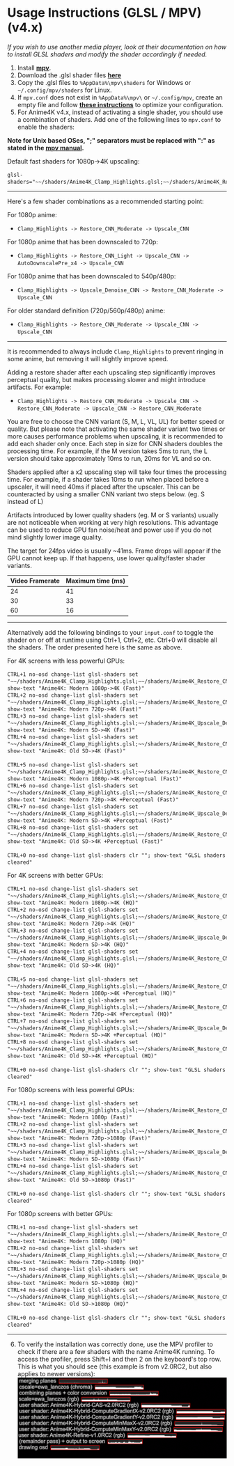 # Usage Instructions (GLSL / MPV) (v4.x)
*If you wish to use another media player, look at their documentation on how to install GLSL shaders and modify the shader accordingly if needed.*

  1. Install [**mpv**](https://mpv.io/).  
  2. Download the .glsl shader files [**here**](https://github.com/bloc97/Anime4K/releases)  
  3. Copy the .glsl files to `%AppData%\mpv\shaders` for Windows or `~/.config/mpv/shaders` for Linux.  
  4. If `mpv.conf` does not exist in `%AppData%\mpv\` or `~/.config/mpv`, create an empty file and follow [**these instructions**](https://wiki.archlinux.org/index.php/Mpv#Configuration) to optimize your configuration.  
  5. For Anime4K v4.x, instead of activating a single shader, you should use a combination of shaders. Add one of the following lines to `mpv.conf` to enable the shaders:
  
**Note for Unix based OSes, ";" separators must be replaced with ":" as stated in the [mpv manual](https://mpv.io/manual/stable/#string-list-and-path-list-options).**

Default fast shaders for 1080p->4K upscaling:  
```
glsl-shaders="~~/shaders/Anime4K_Clamp_Highlights.glsl;~~/shaders/Anime4K_Restore_CNN_Moderate_M.glsl;~~/shaders/Anime4K_Upscale_CNN_x2_S.glsl"
```
----
Here's a few shader combinations as a recommended starting point:

For 1080p anime:
 - `Clamp_Highlights -> Restore_CNN_Moderate -> Upscale_CNN`

For 1080p anime that has been downscaled to 720p:
 - `Clamp_Highlights -> Restore_CNN_Light -> Upscale_CNN -> AutoDownscalePre_x4 -> Upscale_CNN`

For 1080p anime that has been downscaled to 540p/480p:
 - `Clamp_Highlights -> Upscale_Denoise_CNN -> Restore_CNN_Moderate -> Upscale_CNN`

For older standard definition (720p/560p/480p) anime:
 - `Clamp_Highlights -> Restore_CNN_Moderate -> Upscale_CNN -> Upscale_CNN`

----
It is recommended to always include `Clamp_Highlights` to prevent ringing in some anime, but removing it will slightly improve speed.

Adding a restore shader after each upscaling step significantly improves perceptual quality, but makes processing slower and might introduce artifacts.
For example:
 - `Clamp_Highlights -> Restore_CNN_Moderate -> Upscale_CNN -> Restore_CNN_Moderate -> Upscale_CNN -> Restore_CNN_Moderate`

You are free to choose the CNN variant (S, M, L, VL, UL) for better speed or quality. But please note that activating the same shader variant two times or more causes performance problems when upscaling, it is recommended to add each shader only once.
Each step in size for CNN shaders doubles the processing time. For example, if the M version takes 5ms to run, the L version should take approximately 10ms to run, 20ms for VL and so on.

Shaders applied after a x2 upscaling step will take four times the processing time. For example, if a shader takes 10ms to run when placed before a upscaler, it will need 40ms if placed after the upscaler. This can be counteracted by using a smaller CNN variant two steps below. (eg. S instead of L)

Artifacts introduced by lower quality shaders (eg. M or S variants) usually are not noticeable when working at very high resolutions. This advantage can be used to reduce GPU fan noise/heat and power use if you do not mind slightly lower image quality.

The target for 24fps video is usually ~41ms. Frame drops will appear if the GPU cannot keep up. If that happens, use lower quality/faster shader variants.

| Video Framerate | Maximum time (ms) |
|-----------|-------------------|
| 24        | 41                |
| 30        | 33                |
| 60        | 16                |


----

Alternatively add the following bindings to your `input.conf` to toggle the shader on or off at runtime using Ctrl+1, Ctrl+2, etc. 
Ctrl+0 will disable all the shaders. The order presented here is the same as above.

For 4K screens with less powerful GPUs:
```
CTRL+1 no-osd change-list glsl-shaders set "~~/shaders/Anime4K_Clamp_Highlights.glsl;~~/shaders/Anime4K_Restore_CNN_Moderate_M.glsl;~~/shaders/Anime4K_Upscale_CNN_x2_S.glsl"; show-text "Anime4K: Modern 1080p->4K (Fast)"
CTRL+2 no-osd change-list glsl-shaders set "~~/shaders/Anime4K_Clamp_Highlights.glsl;~~/shaders/Anime4K_Restore_CNN_Light_M.glsl;~~/shaders/Anime4K_Upscale_CNN_x2_M.glsl;~~/shaders/Anime4K_AutoDownscalePre_x4.glsl;~~/shaders/Anime4K_Upscale_CNN_x2_S.glsl"; show-text "Anime4K: Modern 720p->4K (Fast)"
CTRL+3 no-osd change-list glsl-shaders set "~~/shaders/Anime4K_Clamp_Highlights.glsl;~~/shaders/Anime4K_Upscale_Denoise_CNN_x2_M.glsl;~~/shaders/Anime4K_Restore_CNN_Moderate_M.glsl;~~/shaders/Anime4K_Upscale_CNN_x2_S.glsl"; show-text "Anime4K: Modern SD->4K (Fast)"
CTRL+4 no-osd change-list glsl-shaders set "~~/shaders/Anime4K_Clamp_Highlights.glsl;~~/shaders/Anime4K_Restore_CNN_Light_M.glsl;~~/shaders/Anime4K_Upscale_CNN_x2_M.glsl;~~/shaders/Anime4K_Restore_CNN_Moderate_M.glsl;~~/shaders/Anime4K_Upscale_CNN_x2_S.glsl"; show-text "Anime4K: Old SD->4K (Fast)"

CTRL+5 no-osd change-list glsl-shaders set "~~/shaders/Anime4K_Clamp_Highlights.glsl;~~/shaders/Anime4K_Restore_CNN_Moderate_M.glsl;~~/shaders/Anime4K_Upscale_CNN_x2_S.glsl;~~/shaders/Anime4K_Restore_CNN_Moderate_S.glsl"; show-text "Anime4K: Modern 1080p->4K +Perceptual (Fast)"
CTRL+6 no-osd change-list glsl-shaders set "~~/shaders/Anime4K_Clamp_Highlights.glsl;~~/shaders/Anime4K_Restore_CNN_Light_M.glsl;~~/shaders/Anime4K_Upscale_CNN_x2_M.glsl;~~/shaders/Anime4K_AutoDownscalePre_x4.glsl;~~/shaders/Anime4K_Restore_CNN_Moderate_M.glsl;~~/shaders/Anime4K_Upscale_CNN_x2_S.glsl;~~/shaders/Anime4K_Restore_CNN_Moderate_S.glsl"; show-text "Anime4K: Modern 720p->4K +Perceptual (Fast)"
CTRL+7 no-osd change-list glsl-shaders set "~~/shaders/Anime4K_Clamp_Highlights.glsl;~~/shaders/Anime4K_Upscale_Denoise_CNN_x2_M.glsl;~~/shaders/Anime4K_Restore_CNN_Moderate_M.glsl;~~/shaders/Anime4K_Upscale_CNN_x2_S.glsl;~~/shaders/Anime4K_Restore_CNN_Moderate_S.glsl"; show-text "Anime4K: Modern SD->4K +Perceptual (Fast)"
CTRL+8 no-osd change-list glsl-shaders set "~~/shaders/Anime4K_Clamp_Highlights.glsl;~~/shaders/Anime4K_Restore_CNN_Light_M.glsl;~~/shaders/Anime4K_Upscale_CNN_x2_M.glsl;~~/shaders/Anime4K_Restore_CNN_Moderate_M.glsl;~~/shaders/Anime4K_Upscale_CNN_x2_S.glsl;~~/shaders/Anime4K_Restore_CNN_Moderate_S.glsl"; show-text "Anime4K: Old SD->4K +Perceptual (Fast)"

CTRL+0 no-osd change-list glsl-shaders clr ""; show-text "GLSL shaders cleared"
```

For 4K screens with better GPUs:
```
CTRL+1 no-osd change-list glsl-shaders set "~~/shaders/Anime4K_Clamp_Highlights.glsl;~~/shaders/Anime4K_Restore_CNN_Moderate_VL.glsl;~~/shaders/Anime4K_Upscale_CNN_x2_L.glsl"; show-text "Anime4K: Modern 1080p->4K (HQ)"
CTRL+2 no-osd change-list glsl-shaders set "~~/shaders/Anime4K_Clamp_Highlights.glsl;~~/shaders/Anime4K_Restore_CNN_Light_VL.glsl;~~/shaders/Anime4K_Upscale_CNN_x2_L.glsl;~~/shaders/Anime4K_AutoDownscalePre_x4.glsl;~~/shaders/Anime4K_Upscale_CNN_x2_M.glsl"; show-text "Anime4K: Modern 720p->4K (HQ)"
CTRL+3 no-osd change-list glsl-shaders set "~~/shaders/Anime4K_Clamp_Highlights.glsl;~~/shaders/Anime4K_Upscale_Denoise_CNN_x2_VL.glsl;~~/shaders/Anime4K_Restore_CNN_Moderate_M.glsl;~~/shaders/Anime4K_Upscale_CNN_x2_M.glsl"; show-text "Anime4K: Modern SD->4K (HQ)"
CTRL+4 no-osd change-list glsl-shaders set "~~/shaders/Anime4K_Clamp_Highlights.glsl;~~/shaders/Anime4K_Restore_CNN_Light_VL.glsl;~~/shaders/Anime4K_Upscale_CNN_x2_L.glsl;~~/shaders/Anime4K_Restore_CNN_Moderate_M.glsl;~~/shaders/Anime4K_Upscale_CNN_x2_M.glsl"; show-text "Anime4K: Old SD->4K (HQ)"

CTRL+5 no-osd change-list glsl-shaders set "~~/shaders/Anime4K_Clamp_Highlights.glsl;~~/shaders/Anime4K_Restore_CNN_Moderate_VL.glsl;~~/shaders/Anime4K_Upscale_CNN_x2_L.glsl;~~/shaders/Anime4K_Restore_CNN_Moderate_S.glsl"; show-text "Anime4K: Modern 1080p->4K +Perceptual (HQ)"
CTRL+6 no-osd change-list glsl-shaders set "~~/shaders/Anime4K_Clamp_Highlights.glsl;~~/shaders/Anime4K_Restore_CNN_Light_VL.glsl;~~/shaders/Anime4K_Upscale_CNN_x2_L.glsl;~~/shaders/Anime4K_AutoDownscalePre_x4.glsl;~~/shaders/Anime4K_Restore_CNN_Moderate_M.glsl;~~/shaders/Anime4K_Upscale_CNN_x2_M.glsl;~~/shaders/Anime4K_Restore_CNN_Moderate_S.glsl"; show-text "Anime4K: Modern 720p->4K +Perceptual (HQ)"
CTRL+7 no-osd change-list glsl-shaders set "~~/shaders/Anime4K_Clamp_Highlights.glsl;~~/shaders/Anime4K_Upscale_Denoise_CNN_x2_VL.glsl;~~/shaders/Anime4K_Restore_CNN_Moderate_M.glsl;~~/shaders/Anime4K_Upscale_CNN_x2_M.glsl;~~/shaders/Anime4K_Restore_CNN_Moderate_S.glsl"; show-text "Anime4K: Modern SD->4K +Perceptual (HQ)"
CTRL+8 no-osd change-list glsl-shaders set "~~/shaders/Anime4K_Clamp_Highlights.glsl;~~/shaders/Anime4K_Restore_CNN_Light_VL.glsl;~~/shaders/Anime4K_Upscale_CNN_x2_L.glsl;~~/shaders/Anime4K_Restore_CNN_Moderate_M.glsl;~~/shaders/Anime4K_Upscale_CNN_x2_M.glsl;~~/shaders/Anime4K_Restore_CNN_Moderate_S.glsl"; show-text "Anime4K: Old SD->4K +Perceptual (HQ)"

CTRL+0 no-osd change-list glsl-shaders clr ""; show-text "GLSL shaders cleared"
```

For 1080p screens with less powerful GPUs:
```
CTRL+1 no-osd change-list glsl-shaders set "~~/shaders/Anime4K_Clamp_Highlights.glsl;~~/shaders/Anime4K_Restore_CNN_Moderate_M.glsl"; show-text "Anime4K: Modern 1080p (Fast)"
CTRL+2 no-osd change-list glsl-shaders set "~~/shaders/Anime4K_Clamp_Highlights.glsl;~~/shaders/Anime4K_Restore_CNN_Light_M.glsl;~~/shaders/Anime4K_Upscale_CNN_x2_M.glsl"; show-text "Anime4K: Modern 720p->1080p (Fast)"
CTRL+3 no-osd change-list glsl-shaders set "~~/shaders/Anime4K_Clamp_Highlights.glsl;~~/shaders/Anime4K_Upscale_Denoise_CNN_x2_M.glsl;~~/shaders/Anime4K_Restore_CNN_Moderate_M.glsl"; show-text "Anime4K: Modern SD->1080p (Fast)"
CTRL+4 no-osd change-list glsl-shaders set "~~/shaders/Anime4K_Clamp_Highlights.glsl;~~/shaders/Anime4K_Restore_CNN_Light_M.glsl;~~/shaders/Anime4K_Upscale_CNN_x2_M.glsl;~~/shaders/Anime4K_Restore_CNN_Moderate_M.glsl"; show-text "Anime4K: Old SD->1080p (Fast)"

CTRL+0 no-osd change-list glsl-shaders clr ""; show-text "GLSL shaders cleared"
```

For 1080p screens with better GPUs:
```
CTRL+1 no-osd change-list glsl-shaders set "~~/shaders/Anime4K_Clamp_Highlights.glsl;~~/shaders/Anime4K_Restore_CNN_Moderate_VL.glsl"; show-text "Anime4K: Modern 1080p (HQ)"
CTRL+2 no-osd change-list glsl-shaders set "~~/shaders/Anime4K_Clamp_Highlights.glsl;~~/shaders/Anime4K_Restore_CNN_Light_VL.glsl;~~/shaders/Anime4K_Upscale_CNN_x2_L.glsl"; show-text "Anime4K: Modern 720p->1080p (HQ)"
CTRL+3 no-osd change-list glsl-shaders set "~~/shaders/Anime4K_Clamp_Highlights.glsl;~~/shaders/Anime4K_Upscale_Denoise_CNN_x2_VL.glsl;~~/shaders/Anime4K_Restore_CNN_Moderate_M.glsl"; show-text "Anime4K: Modern SD->1080p (HQ)"
CTRL+4 no-osd change-list glsl-shaders set "~~/shaders/Anime4K_Clamp_Highlights.glsl;~~/shaders/Anime4K_Restore_CNN_Light_VL.glsl;~~/shaders/Anime4K_Upscale_CNN_x2_L.glsl;~~/shaders/Anime4K_Restore_CNN_Moderate_M.glsl"; show-text "Anime4K: Old SD->1080p (HQ)"

CTRL+0 no-osd change-list glsl-shaders clr ""; show-text "GLSL shaders cleared"
```

----
  6. To verify the installation was correctly done, use the MPV profiler to check if there are a few shaders with the name Anime4K running. To access the profiler, press Shift+I and then 2 on the keyboard's top row.  
This is what you should see (this example is from v2.0RC2, but also applies to newer versions):  
![Profiler](results/MPV_Profiler.png?raw=true)



